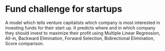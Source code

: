 # Fund challenge for startups
 A model which tells venture capitalists which company is most interested in investing funds for their start up. It predicts where and in which company they should invest to maximize their profit using Multiple Linear Regression, All-in, Backward Elimination, Forward Selection, Bidirectional Elimination, Score comparison.
